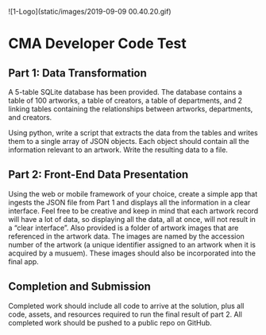 ![1-Logo](static/images/2019-09-09 00.40.20.gif)

# CMA Developer Code Test

## Part 1: Data Transformation

A 5-table SQLite database has been provided. The database contains a table of 100 artworks, a table of creators, a table of departments, and 2 linking tables containing the relationships between artworks, departments, and creators.

Using python, write a script that extracts the data from the tables and writes them to a single array of JSON objects. Each object should contain all the information relevant to an artwork. Write the resulting data to a file.

## Part 2: Front-End Data Presentation

Using the web or mobile framework of your choice, create a simple app that ingests the JSON file from Part 1 and displays all the information in a clear interface. Feel free to be creative and keep in mind that each artwork record will have a lot of data, so displaying all the data, all at once, will not result in a “clear interface”. Also provided is a folder of artwork images that are referenced in the artwork data. The images are named by the accession number of the artwork (a unique identifier assigned to an artwork when it is acquired by a musuem). These images should also be incorporated into the final app.

## Completion and Submission

Completed work should include all code to arrive at the solution, plus all code, assets, and resources required to run the final result of part 2. All completed work should be pushed to a public repo on GitHub.
